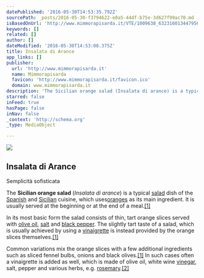 ```yaml
---
datePublished: '2016-05-30T14:53:35.792Z'
sourcePath: _posts/2016-05-30-f3794622-e0a5-44df-b75e-3d627f99ac70.md
isBasedOnUrl: 'http://www.mimmorapisarda.it/VTE/1009638_632316013447956_1506406360_o.jpg'
keywords: []
related: []
author: []
dateModified: '2016-05-30T14:53:08.375Z'
title: Insalata di Arance
app_links: []
publisher:
  url: 'http://www.mimmorapisarda.it'
  name: Mimmorapisarda
  favicon: 'http://www.mimmorapisarda.it/favicon.ico'
  domain: www.mimmorapisarda.it
description: 'The Sicilian orange salad (Insalata di arance) is a typical salad dish of the Spanish and Sicilian cuisine, which usesoranges as its main ingredient. It is usually served at the beginning or at the end of a meal.[1]'
starred: false
inFeed: true
hasPage: false
inNav: false
_context: 'http://schema.org'
_type: MediaObject

---
```

<article style=""><img src="https://s3-us-west-2.amazonaws.com/the-grid-img/p/3a1bc994fa42598f35688ab396ca74924a82c69f.jpg" /><h1>Insalata di Arance</h1><p>Semplicità sofisticata</p></article>

The **Sicilian orange salad** (_Insalata di arance_) is a typical [salad][0] dish of the [Spanish][1] and [Sicilian][2] cuisine, which uses[oranges][3] as its main ingredient. It is usually served at the beginning or at the end of a meal.[\[1\]][4]

In its most basic form the salad consists of thin, tart orange slices served with [olive oil][5], [salt][6] and [black pepper][7]. The slightly tart taste of a salad, which is usually achieved by using a [vinaigrette][8] is instead provided by the orange slices themselves.[\[1\]][4]

Common variations mix the orange slices with a few additional ingredients such as sliced fennel bulbs, onions and black olives.[\[1\]][4] In such cases often a vinaigrette is added as well, which is made of olive oil, white wine [vinegar][9], salt, pepper and various herbs, e.g. [rosemary][10].[\[2\]][11]

[0]: https://en.wikipedia.org/wiki/Salad "Salad"
[1]: https://en.wikipedia.org/wiki/Spanish_cuisine "Spanish cuisine"
[2]: https://en.wikipedia.org/wiki/Sicilian_cuisine "Sicilian cuisine"
[3]: https://en.wikipedia.org/wiki/Orange_(fruit) "Orange (fruit)"
[4]: https://en.wikipedia.org/wiki/Sicilian_orange_salad#cite_note-Behr.2FMacGuire-1
[5]: https://en.wikipedia.org/wiki/Olive_oil "Olive oil"
[6]: https://en.wikipedia.org/wiki/Salt "Salt"
[7]: https://en.wikipedia.org/wiki/Black_pepper "Black pepper"
[8]: https://en.wikipedia.org/wiki/Vinaigrette "Vinaigrette"
[9]: https://en.wikipedia.org/wiki/Vinegar "Vinegar"
[10]: https://en.wikipedia.org/wiki/Rosemary "Rosemary"
[11]: https://en.wikipedia.org/wiki/Sicilian_orange_salad#cite_note-MacVeigh-2